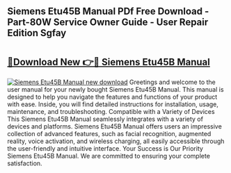 ## Siemens Etu45B Manual PDf Free Download - Part-80W Service Owner Guide - User Repair Edition Sgfay

# <h2><a href="http://cf14373.oget.top/?id=Siemens+Etu45B+Manual">🔗Download New 👉🔴 Siemens Etu45B Manual</a></h2>

[![Siemens Etu45B Manual new download](https://i.imgur.com/5g1atiW.png)](http://cf14373.oget.top/?id=Siemens+Etu45B+Manual)
Greetings and welcome to the user manual for your newly bought Siemens Etu45B Manual. This manual is designed to help you navigate the features and functions of your product with ease. Inside, you will find detailed instructions for installation, usage, maintenance, and troubleshooting. Compatible with a Variety of Devices This Siemens Etu45B Manual seamlessly integrates with a variety of devices and platforms. Siemens Etu45B Manual offers users an impressive collection of advanced features, such as facial recognition, augmented reality, voice activation, and wireless charging, all easily accessible through the user-friendly and intuitive interface. Your Success is Our Priority Siemens Etu45B Manual. We are committed to ensuring your complete satisfaction.
